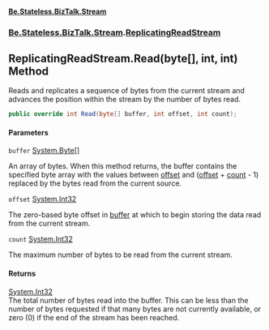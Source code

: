 #### [Be.Stateless.BizTalk.Stream](README.md 'README')
### [Be.Stateless.BizTalk.Stream](Be.Stateless.BizTalk.Stream.md 'Be.Stateless.BizTalk.Stream').[ReplicatingReadStream](ReplicatingReadStream.md 'Be.Stateless.BizTalk.Stream.ReplicatingReadStream')

## ReplicatingReadStream.Read(byte[], int, int) Method

Reads and replicates a sequence of bytes from the current stream and advances the position within the stream by the
number of bytes read.

```csharp
public override int Read(byte[] buffer, int offset, int count);
```
#### Parameters

<a name='Be.Stateless.BizTalk.Stream.ReplicatingReadStream.Read(byte[],int,int).buffer'></a>

`buffer` [System.Byte](https://docs.microsoft.com/en-us/dotnet/api/System.Byte 'System.Byte')[[]](https://docs.microsoft.com/en-us/dotnet/api/System.Array 'System.Array')

An array of bytes. When this method returns, the buffer contains the specified byte array with the values between
[offset](ReplicatingReadStream.Read(byte[],int,int).md#Be.Stateless.BizTalk.Stream.ReplicatingReadStream.Read(byte[],int,int).offset 'Be.Stateless.BizTalk.Stream.ReplicatingReadStream.Read(byte[], int, int).offset') and ([offset](ReplicatingReadStream.Read(byte[],int,int).md#Be.Stateless.BizTalk.Stream.ReplicatingReadStream.Read(byte[],int,int).offset 'Be.Stateless.BizTalk.Stream.ReplicatingReadStream.Read(byte[], int, int).offset') + [count](ReplicatingReadStream.Read(byte[],int,int).md#Be.Stateless.BizTalk.Stream.ReplicatingReadStream.Read(byte[],int,int).count 'Be.Stateless.BizTalk.Stream.ReplicatingReadStream.Read(byte[], int, int).count') - 1) replaced by the bytes read
from the current source.

<a name='Be.Stateless.BizTalk.Stream.ReplicatingReadStream.Read(byte[],int,int).offset'></a>

`offset` [System.Int32](https://docs.microsoft.com/en-us/dotnet/api/System.Int32 'System.Int32')

The zero-based byte offset in [buffer](ReplicatingReadStream.Read(byte[],int,int).md#Be.Stateless.BizTalk.Stream.ReplicatingReadStream.Read(byte[],int,int).buffer 'Be.Stateless.BizTalk.Stream.ReplicatingReadStream.Read(byte[], int, int).buffer') at which to begin storing the data read from the current
stream.

<a name='Be.Stateless.BizTalk.Stream.ReplicatingReadStream.Read(byte[],int,int).count'></a>

`count` [System.Int32](https://docs.microsoft.com/en-us/dotnet/api/System.Int32 'System.Int32')

The maximum number of bytes to be read from the current stream.

#### Returns
[System.Int32](https://docs.microsoft.com/en-us/dotnet/api/System.Int32 'System.Int32')  
The total number of bytes read into the buffer. This can be less than the number of bytes requested if that many
bytes are not currently available, or zero (0) if the end of the stream has been reached.